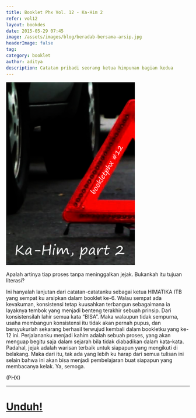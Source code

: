 ```yaml
---
title: Booklet Phx Vol. 12 - Ka-Him 2
refer: vol12
layout: bookdes
date: 2015-05-29 07:45
image: /assets/images/blog/beradab-bersama-arsip.jpg
headerImage: false
tag:
category: booklet
author: aditya
description: Catatan pribadi seorang ketua himpunan bagian kedua
---
```


<img class="image" src="/assets/images/cover/booklet12.jpg" alt="__" height="500px">

Apalah artinya tiap proses tanpa meninggalkan jejak. Bukankah itu tujuan literasi?

Ini hanyalah lanjutan dari catatan-catatanku sebagai ketua HIMATIKA ITB yang sempat ku arsipkan dalam booklet ke-6. Walau sempat ada kevakuman, konsistensi tetap kuusahkan terbangun sebagaimana ia layaknya tembok yang menjadi benteng terakhir sebuah prinsip. Dari konsistensilah lahir semua kata “BISA”. Maka walaupun tidak sempurna, usaha membangun konsistensi itu tidak akan pernah pupus, dan bersyukurlah sekarang berhasil terwujud kembali dalam bookletku yang ke-12 ini. Perjalananku menjadi kahim adalah sebuah proses, yang akan menguap begitu saja dalam sejarah bila tidak diabadikan dalam kata-kata. Padahal, jejak adalah warisan terbaik untuk siapapun  yang mengikuti di belakang. Maka dari itu, tak ada yang lebih ku harap dari semua tulisan ini selain bahwa ini akan bisa menjadi pembelajaran buat siapapun yang membacanya kelak. Ya, semoga. 

(PHX)

***

# [Unduh!][akses]

[akses]:https://issuu.com/Aditya-FiniarelPhoenix/docs/_12_ka-him
